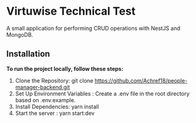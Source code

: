 # Virtuwise Technical Test

A small application for performing CRUD operations with NestJS and MongoDB.

## Installation

**To run the project locally, follow these steps:**

1. Clone the Repository: git clone https://github.com/Achref18/people-manager-backend.git
2. Set Up Environment Variables : Create a .env file in the root directory based on .env.example.
3. Install Dependencies: yarn install
4. Start the server : yarn start:dev
